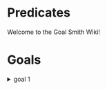 # Predicates

Welcome to the Goal Smith Wiki!

# Goals

<details>
<summary>goal 1</summary>

**Example of GoalData:**

```
{
  "type": "goalsmith:is_creative"
}
```

</details>

